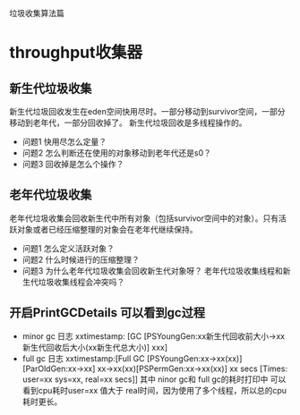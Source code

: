 垃圾收集算法篇
# throughput收集器
## 新生代垃圾收集
新生代垃圾回收发生在eden空间快用尽时。一部分移动到survivor空间，一部分移动到老年代，一部分回收掉了。
新生代垃圾回收是多线程操作的。
* 问题1 快用尽怎么定量？
* 问题2 怎么判断还在使用的对象移动到老年代还是s0？
* 问题3 回收掉是怎么个操作？

## 老年代垃圾收集
老年代垃圾收集会回收新生代中所有对象（包括survivor空间中的对象）。只有活跃对象或者已经压缩整理的对象会在老年代继续保持。
* 问题1 怎么定义活跃对象？
* 问题2 什么时候进行的压缩整理？
* 问题3 为什么老年代垃圾收集会回收新生代对象呀？ 老年代垃圾收集线程和新生代垃圾收集线程会冲突吗？
  
## 开启PrintGCDetails 可以看到gc过程
* minor gc 日志 xxtimestamp: [GC [PSYoungGen:xx新生代回收前大小->xx新生代回收后大小(xx新生代总大小)] xxx]
* full gc 日志  xxtimestamp:[Full GC [PSYoungGen:xx->xx(xx)][ParOldGen:xx->xx] xx->xx(xx)[PSPermGen:xx->xx(xx)] xx secs [Times: user=xx sys=xx, real=xx secs]] 其中 ninor gc和 full gc的耗时打印中 可以看到cpu耗时user=xx 值大于 real时间，因为使用了多个线程，所以总的cpu耗时更长。


  
